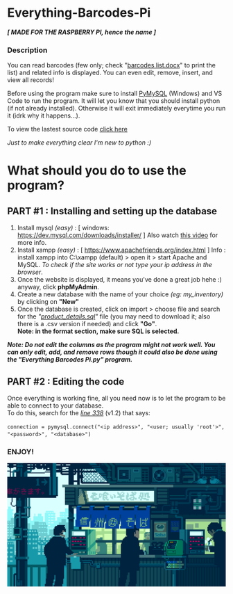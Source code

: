 # Everything-Barcodes-Pi
***[ MADE FOR THE RASPBERRY PI, hence the name ]***

### Description
You can read barcodes (few only; check "[barcodes list.docx](https://github.com/TeryakiiSauce/Everything-Barcodes-Pi/blob/master/Resources/barcodes%20list.docx)" to print the list) and related info is displayed. You can even edit, remove, insert, and view all records!

Before using the program make sure to install [PyMySQL](https://www.youtube.com/watch?v=Hja8XzTgJHI) (Windows) and VS Code to run the program. It will let you know that you should install python (if not already installed). Otherwise it will exit immediately everytime you run it (idrk why it happens...).

To view the lastest source code [click here](https://github.com/TeryakiiSauce/Everything-Barcodes-Pi/blob/master/Releases/Everything%20Barcodes%20Pi%20v1.2.py)

*Just to make everything clear I'm new to python :)*

# What should you do to use the program?

## PART #1 : Installing and setting up the database
1. Install mysql *(easy)* : [ windows: https://dev.mysql.com/downloads/installer/ ] Also watch [this video](https://www.youtube.com/watch?v=2WyFx9Zt7YU) for more info.
2. Install xampp *(easy)* : [ https://www.apachefriends.org/index.html ] Info : install xampp into C:\xampp (default) > open it > start Apache and MySQL. *To check if the site works or not type your ip address in the browser*.
3. Once the website is displayed, it means you've done a great job hehe :) anyway, click **phpMyAdmin**.
4. Create a new database with the name of your choice *(eg: my_inventory)* by clicking on **"New"**
5. Once the database is created, click on import > choose file and search for the *"[product_details.sql](https://github.com/TeryakiiSauce/Everything-Barcodes-Pi/blob/master/Resources/product_details.sql)"* file (you may need to download it; also there is a .csv version if needed) and click **"Go"**.  
**Note: in the format section, make sure SQL is selected.**

***Note: Do not edit the columns as the program might not work well. You can only edit, add, and remove rows though it could also be done using the "Everything Barcodes Pi.py" program.***

## PART #2 : Editing the code
Once everything is working fine, all you need now is to let the program to be able to connect to your database.  
To do this, search for the [*line 338*](https://github.com/TeryakiiSauce/Everything-Barcodes-Pi/blob/master/Releases/Everything%20Barcodes%20Pi%20v1.2.py#L338) (v1.2) that says:

`connection = pymysql.connect("<ip address>", "<user; usually 'root'>", "<password>", "<database>")`

### ENJOY!

![pixel art of a shop in Japan](https://github.com/TeryakiiSauce/Everything-Barcodes-Pi/blob/master/Resources/pixelart.gif)
